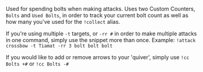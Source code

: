 Used for spending bolts when making attacks. Uses two Custom Counters, `Bolts` and `Used Bolts`, in order to track your current bolt count as well as how many you've used for the `!collect` alias.

If you're using multiple `-t` targets, or `-rr #` in order to make multiple attacks in one command, simply use the snippet more than once. 
Example: `!attack crossbow -t Tiamat -rr 3 bolt bolt bolt`

If you would like to add or remove arrows to your 'quiver', simply use `!cc Bolts +#` or `!cc Bolts -#`